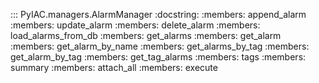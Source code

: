 ::: PyIAC.managers.AlarmManager
    :docstring:
    :members: append_alarm
    :members: update_alarm
    :members: delete_alarm
    :members: load_alarms_from_db
    :members: get_alarms
    :members: get_alarm
    :members: get_alarm_by_name
    :members: get_alarms_by_tag
    :members: get_alarm_by_tag
    :members: get_tag_alarms
    :members: tags
    :members: summary
    :members: attach_all
    :members: execute